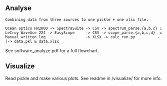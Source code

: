 ## Analyse
```
Combining data from three sources to one pickle + one xlsx file.

Ocean optics HR2000 -> SpectraSuite -> CSV -> spectrum_parse.{a,b,c} ↴
LeCroy WaveAce 224 -> EasyScope 	-> CSV -> scope_parse.{a,b,c,d}  ↴
Manual written log 					-> XLSX -> calc_run.py			-|-> data.pkl & data.xlsx
```
See software_analyze.pdf for a full flowchart.

## Visualize
Read pickle and make various plots. See readme in /visualize/ for more info.